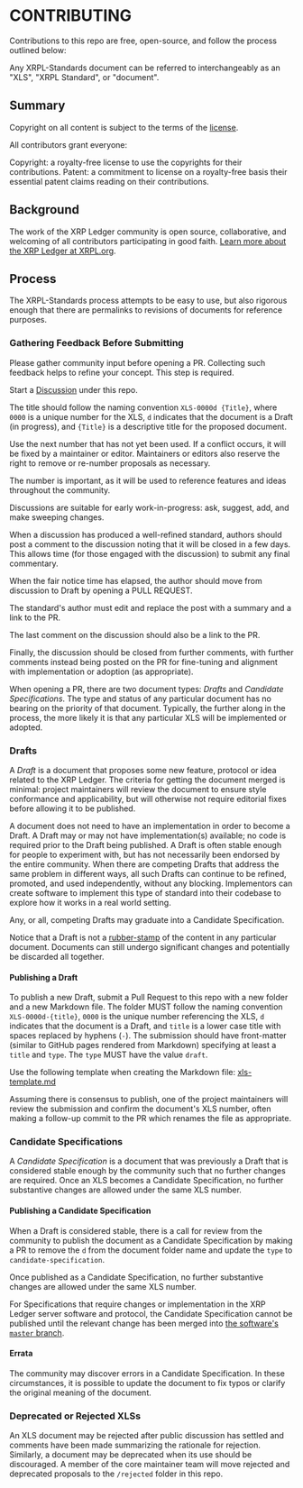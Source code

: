 # CONTRIBUTING

Contributions to this repo are free, open-source, and follow the process outlined below:

Any XRPL-Standards document can be referred to interchangeably as an "XLS", "XRPL Standard", or "document".

## Summary

Copyright on all content is subject to the terms of the [license](LICENSE).

All contributors grant everyone:

Copyright: a royalty-free license to use the copyrights for their contributions.
Patent: a commitment to license on a royalty-free basis their essential patent claims reading on their contributions.

## Background

The work of the XRP Ledger community is open source, collaborative, and welcoming of all contributors participating in good faith. [Learn more about the XRP Ledger at XRPL.org](https://xrpl.org/).


## Process

The XRPL-Standards process attempts to be easy to use, but also rigorous enough that there are permalinks to revisions of documents for reference purposes.

### Gathering Feedback Before Submitting

Please gather community input before opening a PR. Collecting such feedback helps to refine your concept. This step is required.

Start a [Discussion](https://github.com/XRPLF/XRPL-Standards/discussions) under this repo.

The title should follow the naming convention `XLS-0000d {Title}`, where `0000` is a unique number for the XLS, `d` indicates that the document is a Draft (in progress), and `{Title}` is a descriptive title for the proposed document.

Use the next number that has not yet been used. If a conflict occurs, it will be fixed by a maintainer or editor. Maintainers or editors also reserve the right to remove or re-number proposals as necessary.

The number is important, as it will be used to reference features and ideas throughout the community.

Discussions are suitable for early work-in-progress: ask, suggest, add, and make sweeping changes.

When a discussion has produced a well-refined standard, authors should post a comment to the discussion noting that it will be closed in a few days. This allows time (for those engaged with the discussion) to submit any final commentary. 

When the fair notice time has elapsed, the author should move from discussion to Draft by opening a PULL REQUEST.


The standard's author must edit and replace the post with a summary and a link to the PR.

The last comment on the discussion should also be a link to the PR.

Finally, the discussion should be closed from further comments, with further comments instead being posted on the PR for fine-tuning and alignment with implementation or adoption (as appropriate).

When opening a PR, there are two document types: *Drafts* and *Candidate Specifications*. The type and status of any particular document has no bearing on the priority of that document. Typically, the further along in the process, the more likely it is that any particular XLS will be implemented or adopted.

### Drafts

A _Draft_ is a document that proposes some new feature, protocol or idea related to the XRP Ledger. The criteria for getting the document merged is minimal: project maintainers will review the document to ensure style conformance and applicability, but will otherwise not require editorial fixes before allowing it to be published.

A document does not need to have an implementation in order to become a Draft. A Draft may or may not have implementation(s) available; no code is required prior to the Draft being published.
A Draft is often stable enough for people to experiment with, but has not necessarily been endorsed by the entire community. When there are competing Drafts that address the same problem in different ways, all such Drafts can continue to be refined, promoted, and used independently, without any blocking. Implementors can create software to implement this type of standard into their codebase to explore how it works in a real world setting.

Any, or all, competing Drafts may graduate into a Candidate Specification.

Notice that a Draft is not a [rubber-stamp](https://idioms.thefreedictionary.com/rubber-stamp) of the content in any particular document. Documents can still undergo significant changes and potentially be discarded all together.

#### Publishing a Draft

To publish a new Draft, submit a Pull Request to this repo with a new folder and a new Markdown file. The folder MUST follow the naming convention `XLS-0000d-{title}`, `0000` is the unique number referencing the XLS, `d` indicates that the document is a Draft, and `title` is a lower case title with spaces replaced by hyphens (`-`). The submission should have front-matter (similar to GitHub pages rendered from Markdown) specifying at least a `title` and `type`. The `type` MUST have the value `draft`.

Use the following template when creating the Markdown file: [xls-template.md](./xls-template.md)

Assuming there is consensus to publish, one of the project maintainers will review the submission and confirm the document's XLS number, often making a follow-up commit to the PR which renames the file as appropriate.

### Candidate Specifications

A _Candidate Specification_ is a document that was previously a Draft that is considered stable enough by the community such that no further changes are required. Once an XLS becomes a Candidate Specification, no further substantive changes are allowed under the same XLS number.

#### Publishing a Candidate Specification

When a Draft is considered stable, there is a call for review from the community to publish the document as a Candidate Specification by making a PR to remove the `d` from the document folder name and update the `type` to `candidate-specification`.


Once published as a Candidate Specification, no further substantive changes are allowed under the same XLS number.

For Specifications that require changes or implementation in the XRP Ledger server software and protocol, the Candidate Specification cannot be published until the relevant change has been merged into [the software's `master` branch](https://github.com/XRPLF/rippled/tree/master).

#### Errata

The community may discover errors in a Candidate Specification. In these circumstances, it is possible to update the document to fix typos or clarify the original meaning of the document.

### Deprecated or Rejected XLSs

An XLS document may be rejected after public discussion has settled and comments have been made summarizing the rationale for rejection. Similarly, a document may be deprecated when its use should be discouraged. A member of the core maintainer team will move rejected and deprecated proposals to the `/rejected` folder in this repo.
